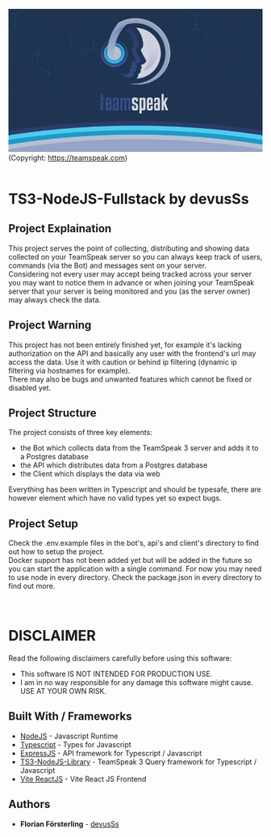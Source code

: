 ![ts3.jpg](./ts3.jpg)
(Copyright: https://teamspeak.com)
<br/>
<br/>

# TS3-NodeJS-Fullstack by devusSs

## Project Explaination

This project serves the point of collecting, distributing and showing data collected on your TeamSpeak server so you can always keep track of users, commands (via the Bot) and messages sent on your server.<br/>
Considering not every user may accept being tracked across your server you may want to notice them in advance or when joining your TeamSpeak server that your server is being monitored and you (as the server owner) may always check the data.

## Project Warning

This project has not been entirely finished yet, for example it's lacking authorization on the API and basically any user with the frontend's url may access the data. Use it with caution or behind ip filtering (dynamic ip filtering via hostnames for example).<br/>
There may also be bugs and unwanted features which cannot be fixed or disabled yet.

## Project Structure

The project consists of three key elements:

- the Bot which collects data from the TeamSpeak 3 server and adds it to a Postgres database
- the API which distributes data from a Postgres database
- the Client which displays the data via web

Everything has been written in Typescript and should be typesafe, there are however element which have no valid types yet so expect bugs.

## Project Setup

Check the .env.example files in the bot's, api's and client's directory to find out how to setup the project.<br/>
Docker support has not been added yet but will be added in the future so you can start the application with a single command.
For now you may need to use node in every directory. Check the package.json in every directory to find out more.
<br/>
<br/>
<br/>

# DISCLAIMER

Read the following disclaimers carefully before using this software:

- This software IS NOT INTENDED FOR PRODUCTION USE.
- I am in no way responsible for any damage this software might cause. USE AT YOUR OWN RISK.

## Built With / Frameworks

- [NodeJS](https://nodejs.org/) - Javascript Runtime
- [Typescript](https://www.typescriptlang.org/) - Types for Javascript
- [ExpressJS](https://expressjs.com/) - API framework for Typescript / Javascript
- [TS3-NodeJS-Library](https://github.com/Multivit4min/TS3-NodeJS-Library) - TeamSpeak 3 Query framework for Typescript / Javascript
- [Vite ReactJS](https://vitejs.dev/guide/) - Vite React JS Frontend

## Authors

- **Florian Försterling** - [devusSs](https://github.com/devusSs)
